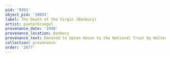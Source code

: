 ```yaml
---
pid: '9391'
object_pid: '10031'
label: The Death of the Virgin (Banbury)
artist: pieterbruegel
provenance_date: '1948'
provenance_location: Banbury
provenance_text: Donated to Upton House to the National Trust by Walter Samuel
collection: provenance
order: '2677'
---
```

